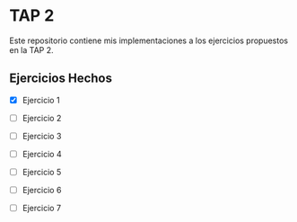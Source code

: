 # TAP 2

Este repositorio contiene mis implementaciones a los ejercicios propuestos en la TAP 2.

## Ejercicios Hechos
- [x] Ejercicio 1
- [ ] Ejercicio 2
- [ ] Ejercicio 3
- [ ] Ejercicio 4
- [ ] Ejercicio 5
- [ ] Ejercicio 6
- [ ] Ejercicio 7

